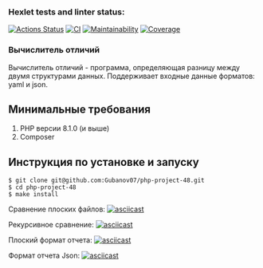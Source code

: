 ### Hexlet tests and linter status:
[![Actions Status](https://github.com/Gubanov07/php-project-48/actions/workflows/hexlet-check.yml/badge.svg)](https://github.com/Gubanov07/php-project-48/actions) 
[![CI](https://github.com/Gubanov07/php-project-48/actions/workflows/CI.yml/badge.svg)](https://github.com/Gubanov07/php-project-48/actions/workflows/CI.yml) 
[![Maintainability](https://sonarcloud.io/api/project_badges/measure?project=Gubanov07_php-project-48&metric=sqale_rating)](https://sonarcloud.io/summary/new_code?id=Gubanov07_php-project-48) 
[![Coverage](https://sonarcloud.io/component_measures?id=Gubanov07_php-project-48&metric=new_coverage)](https://sonarcloud.io/summary/new_code?id=Gubanov07_php-project-48)

### Вычислитель отличий
Вычислитель отличий - программа, определяющая разницу между двумя структурами данных.
Поддерживает входные данные форматов: yaml и json.

## Минимальные требования
1. PHP версии 8.1.0 (и выше)
2. Composer

## Инструкция по установке и запуску
```
$ git clone git@github.com:Gubanov07/php-project-48.git
$ cd php-project-48
$ make install
```

Сравнение плоских файлов:
[![asciicast](https://asciinema.org/a/ALK1w8t2yNl28Wrn8GPtORdEt.svg)](https://asciinema.org/a/ALK1w8t2yNl28Wrn8GPtORdEt)

Рекурсивное сравнение:
[![asciicast](https://asciinema.org/a/0tA1IMIPVvd7FjfIDWi6oiGmO.svg)](https://asciinema.org/a/0tA1IMIPVvd7FjfIDWi6oiGmO)

Плоский формат отчета:
[![asciicast](https://asciinema.org/a/iIe9zZ0aZe8isBKO8PO72iYeU.svg)](https://asciinema.org/a/iIe9zZ0aZe8isBKO8PO72iYeU)

Формат отчета Json:
[![asciicast](https://asciinema.org/a/HfNLKEziQ5Fk6cHIRtEZ05oKH.svg)](https://asciinema.org/a/HfNLKEziQ5Fk6cHIRtEZ05oKH)